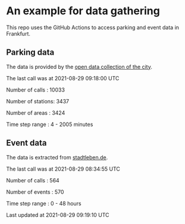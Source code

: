 # An example for data gathering

This repo uses the GitHub Actions to access parking and event data in Frankfurt.

## Parking data
The data is provided by the [open data collection of the city](https://www.offenedaten.frankfurt.de/).

The last call was at 2021-08-29 09:18:00 UTC

Number of calls   : 10033

Number of stations:  3437

Number of areas   :  3424

Time step range   :     4 -  2005 minutes


## Event data
The data is extracted from [stadtleben.de](https://stadtleben.de/frankfurt/).

The last call was at 2021-08-29 08:34:55 UTC

Number of calls   : 564

Number of events  : 570

Time step range   :   0 -  48 hours


Last updated at 2021-08-29 09:19:10 UTC
